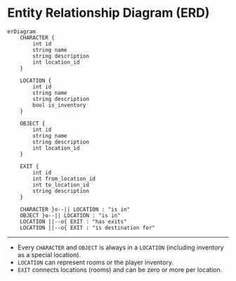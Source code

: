 # Entity Relationship Diagram (ERD)

```mermaid
erDiagram
    CHARACTER {
        int id
        string name
        string description
        int location_id
    }
    
    LOCATION {
        int id
        string name
        string description
        bool is_inventory
    }
    
    OBJECT {
        int id
        string name
        string description
        int location_id
    }
    
    EXIT {
        int id
        int from_location_id
        int to_location_id
        string description
    }

    CHARACTER }o--|| LOCATION : "is in"
    OBJECT }o--|| LOCATION : "is in"
    LOCATION ||--o{ EXIT : "has exits"
    LOCATION ||--o{ EXIT : "is destination for"
```

---

- Every `CHARACTER` and `OBJECT` is always in a `LOCATION` (including inventory as a special location).
- `LOCATION` can represent rooms or the player inventory.
- `EXIT` connects locations (rooms) and can be zero or more per location. 